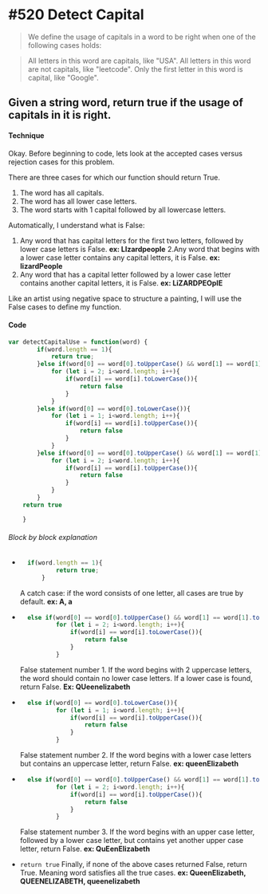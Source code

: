 # #520 Detect Capital

> We define the usage of capitals in a word to be right when one of the following cases holds:

> All letters in this word are capitals, like "USA".
> All letters in this word are not capitals, like "leetcode".
> Only the first letter in this word is capital, like "Google".

## Given a string word, return true if the usage of capitals in it is right.

#### Technique

Okay. Before beginning to code, lets look at the accepted cases versus rejection cases for this problem.

There are three cases for which our function should return True.

1. The word has all capitals.
2. The word has all lower case letters.
3. The word starts with 1 capital followed by all lowercase letters.

Automatically, I understand what is False:

1. Any word that has capital letters for the first two letters, followed by lower case letters is False. **ex: LIzardpeople**
   2.Any word that begins with a lower case letter contains any capital letters, it is False. **ex: lizardPeople**
2. Any word that has a capital letter followed by a lower case letter contains another capital letters, it is False. **ex: LiZARDPEOplE**

Like an artist using negative space to structure a painting, I will use the False cases to define my function.

#### Code

```JavaScript
var detectCapitalUse = function(word) {
        if(word.length == 1){
            return true;
        }else if(word[0] == word[0].toUpperCase() && word[1] == word[1].toUpperCase()){
            for (let i = 2; i<word.length; i++){
                if(word[i] == word[i].toLowerCase()){
                    return false
                }
            }
        }else if(word[0] == word[0].toLowerCase()){
            for (let i = 1; i<word.length; i++){
                if(word[i] == word[i].toUpperCase()){
                    return false
                }
            }
        }else if(word[0] == word[0].toUpperCase() && word[1] == word[1].toLowerCase()){
            for (let i = 2; i<word.length; i++){
                if(word[i] == word[i].toUpperCase()){
                    return false
                }
            }
        }
    return true

    }
```

###### Block by block explanation

- ```JavaScript
    if(word.length == 1){
            return true;
        }
  ```

  A catch case: if the word consists of one letter, all cases are true by default. **ex: A, a**
  <br />

- ```javascript
    else if(word[0] == word[0].toUpperCase() && word[1] == word[1].toUpperCase()){
            for (let i = 2; i<word.length; i++){
                if(word[i] == word[i].toLowerCase()){
                    return false
                }
            }
  ```

  False statement number 1. If the word begins with 2 uppercase letters, the word should contain no lower case letters. If a lower case is found, return False. **Ex: QUeenelizabeth**
  <br />

- ```JavaScript
    else if(word[0] == word[0].toLowerCase()){
            for (let i = 1; i<word.length; i++){
                if(word[i] == word[i].toUpperCase()){
                    return false
                }
            }
  ```
  False statement number 2. If the word begins with a lower case letters but contains an uppercase letter, return False. **ex: queenElizabeth**
  <br />
- ```JavaScript
    else if(word[0] == word[0].toUpperCase() && word[1] == word[1].toLowerCase()){
            for (let i = 2; i<word.length; i++){
                if(word[i] == word[i].toUpperCase()){
                    return false
                }
            }
  ```

  False statement number 3. If the word begins with an upper case letter, followed by a lower case letter, but contains yet another upper case letter, return False. **ex: QuEenElizabeth**
  <br />

- `return true`
  Finally, if none of the above cases returned False, return True. Meaning word satisfies all the true cases. **ex: QueenElizabeth, QUEENELIZABETH, queenelizabeth**
